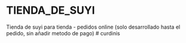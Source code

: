 # TIENDA_DE_SUYI
 Tienda de suyi para tienda - pedidos online (solo desarrollado hasta el pedido, sin añadir metodo de pago)
#   c u r d i n i s  
 